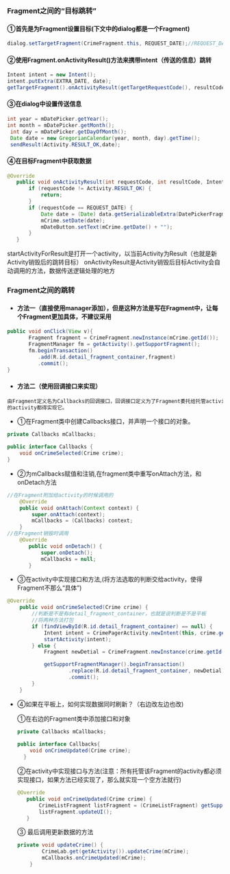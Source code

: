 ### Fragment之间的“目标跳转”

 #### ①首先是为Fragment设置目标(下文中的dialog都是一个Fragment)

 ```java
dialog.setTargetFragment(CrimeFragment.this, REQUEST_DATE);//REQUEST_DATE是用来作为信息标识的“代号”
 ```

 #### ②使用Fragment.onActivityResult()方法来携带intent（传送的信息）跳转

 ```java
 Intent intent = new Intent();
 intent.putExtra(EXTRA_DATE, date);
 getTargetFragment().onActivityResult(getTargetRequestCode(), resultCode, intent);
 ```

 #### ③在dialog中设置传送信息
 ```java
 int year = mDatePicker.getYear();
 int month = mDatePicker.getMonth();
  int day = mDatePicker.getDayOfMonth();
  Date date = new GregorianCalendar(year, month, day).getTime();
  sendResult(Activity.RESULT_OK,date);
 ```

 #### ④在目标Fragment中获取数据

 ```java
 @Override
    public void onActivityResult(int requestCode, int resultCode, Intent data) {
        if (requestCode != Activity.RESULT_OK) {
            return;
        }
        if (requestCode == REQUEST_DATE) {
            Date date = (Date) data.getSerializableExtra(DatePickerFragment.EXTRA_DATE);
            mCrime.setDate(date);
            mDateButton.setText(mCrime.getDate() + "");
        }
    }
```
startActivityForResult是打开一个activity，以当前Activity为Result（也就是新Activity销毁后的跳转目标）
onActivityResult是Activity销毁后目标Activity会自动调用的方法，数据传送逻辑处理的地方

### Fragment之间的跳转

* #### 方法一（直接使用manager添加），但是这种方法是写在Fragment中，让每个Fragment更加具体，不建议采用

```java
public void onClick(View v){
       Fragment fragment = CrimeFragment.newInstance(mCrime.getId());
       FragmentManager fm = getActivity().getSupportFragment();
       fm.beginTransaction()
          .add(R.id.detail_fragment_container,fragment)
          .commit();
}
```
* #### 方法二（使用回调接口来实现）

```txt
由Fragment定义名为Callbacks的回调接口，回调接口定义为了Fragment委托给托管activity处理的工作任务，任何打算托管目标Fragment
的activity都得实现它。
```

* ①在Fragment类中创建Callbacks接口，并声明一个接口的对象。

```java
private Callbacks mCallbacks;

public interface Callbacks {
    void onCrimeSelected(Crime crime);
}
```
* ②为mCallbacks赋值和注销,在fragment类中重写onAttach方法，和onDetach方法

```java
//在Fragment附加给activity的时候调用的
    @Override
    public void onAttach(Context context) {
        super.onAttach(context);
        mCallbacks = (Callbacks) context;
    }
//在Fragment销毁时调用
    @Override
       public void onDetach() {
           super.onDetach();
           mCallbacks = null;
       }
```

* ③在activity中实现接口和方法,(将方法选取的判断交给activity，使得Fragment不那么“具体”)

```java
@Override
    public void onCrimeSelected(Crime crime) {
        //判断是不是有detail_fragment_container，也就是说判断是不是平板
        //将两种方法打包
        if (findViewById(R.id.detail_fragment_container) == null) {
            Intent intent = CrimePagerActivity.newIntent(this, crime.getId());
            startActivity(intent);
        } else {
            Fragment newDetial = CrimeFragment.newInstance(crime.getId());

            getSupportFragmentManager().beginTransaction()
                    .replace(R.id.detail_fragment_container, newDetial)
                    .commit();
        }
    }
```

* ④如果在平板上，如何实现数据同时刷新？（右边改左边也改)

  ①在右边的Fragment类中添加接口和对象
   ```java
   private Callbacks mCallbacks;
      
   public interface Callbacks{
       void onCrimeUpdated(Crime crime);
     }
     ```
     
    ②在activity中实现接口与方法(注意：所有托管该Fragment的activity都必须实现接口，如果方法已经实现了，那么就实现一个空方法就行)
     ```java
     @Override
        public void onCrimeUpdated(Crime crime) {
            CrimeListFragment listFragment = (CrimeListFragment) getSupportFragmentManager().findFragmentById(R.id.fragment_container);
            listFragment.updateUI();
        }
     ```
  
    ③ 最后调用更新数据的方法
    ```java
    private void updateCrime() {
            CrimeLab.get(getActivity()).updateCrime(mCrime);
            mCallbacks.onCrimeUpdated(mCrime);
        }
    ```
